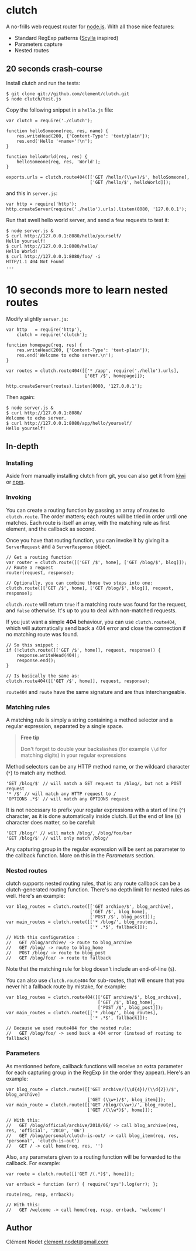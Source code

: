 # clutch

A no-frills web request router for [node.js](http://nodejs.org). With all those nice features:

* Standard RegExp patterns ([Scylla](http://github.com/ithinkihaveacat/node-scylla/) inspired)
* Parameters capture
* Nested routes

## 20 seconds crash-course

Install clutch and run the tests:

    $ git clone git://github.com/clement/clutch.git
    $ node clutch/test.js

Copy the following snippet in a `hello.js` file:

    var clutch = require('./clutch');

    function helloSomeone(req, res, name) {
        res.writeHead(200, {'Content-Type': 'text/plain'});
        res.end('Hello '+name+'!\n');
    }

    function helloWorld(req, res) {
        helloSomeone(req, res, 'World');
    }

    exports.urls = clutch.route404([['GET /hello/(\\w+)/$', helloSomeone],
                                    ['GET /hello/$', helloWorld]]);
    
and this in `server.js`:

    var http = require('http');
    http.createServer(require('./hello').urls).listen(8080, '127.0.0.1');
    
Run that swell hello world server, and send a few requests to test it:

    $ node server.js &
    $ curl http://127.0.0.1:8080/hello/yourself/
    Hello yourself!
    $ curl http://127.0.0.1:8080/hello/
    Hello World!
    $ curl http://127.0.0.1:8080/foo/ -i
    HTTP/1.1 404 Not Found
    ...

# 10 seconds more to learn nested routes

Modify slightly `server.js`:

    var http   = require('http'),
        clutch = require('clutch');

    function homepage(req, res) {
        res.writeHead(200, {'Content-Type': 'text-plain'});
        res.end('Welcome to echo server.\n');
    }

    var routes = clutch.route404([['* /app', require('./hello').urls],
                                  ['GET /$', homepage]]);

    http.createServer(routes).listen(8080, '127.0.0.1');

Then again:

    $ node server.js &
    $ curl http://127.0.0.1:8080/
    Welcome to echo server.
    $ curl http://127.0.0.1:8080/app/hello/yourself/
    Hello yourself!

## In-depth

### Installing

Aside from manually installing clutch from git, you can also get it from [kiwi](http://github.com/visionmedia/kiwi) or [npm](http://github.com/isaacs/npm).

### Invoking

You can create a routing function by passing an array of routes to `clutch.route`. The order matters; each routes will be tried in order until one matches. Each route is itself an array, with the matching rule as first element, and the callback as second.

Once you have that routing function, you can invoke it by giving it a `ServerRequest` and a `ServerResponse` object.

    // Get a routing function
    var router = clutch.route([['GET /$', home], ['GET /blog/$', blog]]);
    // Route a request
    router(request, response);

    // Optionally, you can combine those two steps into one:
    clutch.route([['GET /$', home], ['GET /blog/$', blog]], request, response);

`clutch.route` will return `true` if a matching route was found for the request, and `false` otherwise. It's up to you to deal with non-matched requests.

If you just want a simple **404** behaviour, you can use `clutch.route404`, which will automatically send back a 404 error and close the connection if no matching route was found.

    // So this snippet :
    if (!clutch.route([['GET /$', home]], request, response)) {
        response.writeHead(404);
        response.end();
    }

    // Is basically the same as:
    clutch.route404([['GET /$', home]], request, response);

`route404` and `route` have the same signature and are thus interchangeable.

### Matching rules

A matching rule is simply a string containing a method selector and a regular expression, separated by a single space.

> **Free tip**
>
> Don't forget to double your backslashes (for example `\\d` for matching digits) in your regular expressions

Method selectors can be any HTTP method name, or the wildcard character (`*`) to match any method.

    'GET /blog/$' // will match a GET request to /blog/, but not a POST request
    '* /$' // will match any HTTP request to /
    'OPTIONS .*$' // will match any OPTIONS request

It is not necessary to prefix your regular expressions with a start of line (`^`) character, as it is done automatically inside clutch. But the end of line (`$`) character does matter, so be careful:

    'GET /blog/' // will match /blog/, /blog/foo/bar
    'GET /blog/$' // will only match /blog/

Any capturing group in the regular expression will be sent as parameter to the callback function. More on this in the *Parameters* section.

### Nested routes

clutch supports nested routing rules, that is: any route callback can be a clutch-generated routing function. There's no depth limit for nested rules as well. Here's an example:

    var blog_routes = clutch.route([['GET archive/$', blog_archive],
                                    ['GET /$', blog_home],
                                    ['POST /$', blog_post]]);
    var main_routes = clutch.route([['* /blog/', blog_routes],
                                    ['* .*$', fallback]]);

    // With this configuration :
    //   GET /blog/archive/ -> route to blog_archive
    //   GET /blog/ -> route to blog_home
    //   POST /blog/ -> route to blog_post
    //   GET /blog/foo/ -> route to fallback

Note that the matching rule for blog doesn't include an end-of-line (`$`).

You can also use `clutch.route404` for sub-routes, that will ensure that you never hit a fallback route by mistake, for example:

    var blog_routes = clutch.route404([['GET archive/$', blog_archive],
                                       ['GET /$', blog_home],
                                       ['POST /$', blog_post]]);
    var main_routes = clutch.route([['* /blog/', blog_routes],
                                    ['* .*$', fallback]]);

    // Because we used route404 for the nested rule:
    //   GET /blog/foo/ -> send back a 404 error (instead of routing to fallback)

### Parameters

As mentionned before, callback functions will receive an extra parameter for each capturing group in the RegExp (in the order they appear). Here's an example:

    var blog_route = clutch.route([['GET archive/(\\d{4})/(\\d{2})/$', blog_archive]
                                   ['GET (\\w+)/$', blog_item]]);
    var main_route = clutch.route([['GET /blog/(\\w+)/', blog_route],
                                   ['GET /(\\w*)$', home]]);

    // With this:
    //   GET /blog/official/archive/2010/06/ -> call blog_archive(req, res, 'official', '2010', '06')
    //   GET /blog/personal/clutch-is-out/ -> call blog_item(req, res, 'personal', 'clutch-is-out')
    //   GET / -> call home(req, res, '')

Also, any parameters given to a routing function will be forwarded to the callback. For example:

    var route = clutch.route([['GET /(.*)$', home]]);

    var errback = function (err) { require('sys').log(err); };

    route(req, resp, errback);

    // With this:
    //   GET /welcome -> call home(req, resp, errback, 'welcome')

## Author

Clément Nodet
[clement.nodet@gmail.com](mailto:clement.nodet@gmail.com)
